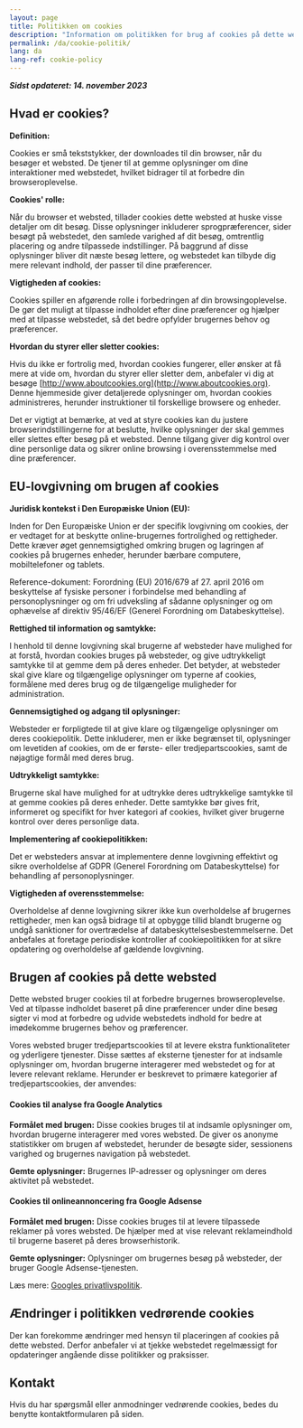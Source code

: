 ```yaml
---
layout: page
title: Politikken om cookies
description: "Information om politikken for brug af cookies på dette websted."
permalink: /da/cookie-politik/
lang: da
lang-ref: cookie-policy
---
```


**_Sidst opdateret: 14. november 2023_**

## Hvad er cookies?

**Definition:**

Cookies er små tekststykker, der downloades til din browser, når du besøger et websted. De tjener til at gemme oplysninger om dine interaktioner med webstedet, hvilket bidrager til at forbedre din browseroplevelse.

**Cookies' rolle:**

Når du browser et websted, tillader cookies dette websted at huske visse detaljer om dit besøg. Disse oplysninger inkluderer sprogpræferencer, sider besøgt på webstedet, den samlede varighed af dit besøg, omtrentlig placering og andre tilpassede indstillinger. På baggrund af disse oplysninger bliver dit næste besøg lettere, og webstedet kan tilbyde dig mere relevant indhold, der passer til dine præferencer.

**Vigtigheden af cookies:**

Cookies spiller en afgørende rolle i forbedringen af din browsingoplevelse. De gør det muligt at tilpasse indholdet efter dine præferencer og hjælper med at tilpasse webstedet, så det bedre opfylder brugernes behov og præferencer.

**Hvordan du styrer eller sletter cookies:**

Hvis du ikke er fortrolig med, hvordan cookies fungerer, eller ønsker at få mere at vide om, hvordan du styrer eller sletter dem, anbefaler vi dig at besøge [http://www.aboutcookies.org](http://www.aboutcookies.org). Denne hjemmeside giver detaljerede oplysninger om, hvordan cookies administreres, herunder instruktioner til forskellige browsere og enheder.

Det er vigtigt at bemærke, at ved at styre cookies kan du justere browserindstillingerne for at beslutte, hvilke oplysninger der skal gemmes eller slettes efter besøg på et websted. Denne tilgang giver dig kontrol over dine personlige data og sikrer online browsing i overensstemmelse med dine præferencer.

## EU-lovgivning om brugen af cookies

**Juridisk kontekst i Den Europæiske Union (EU):**

Inden for Den Europæiske Union er der specifik lovgivning om cookies, der er vedtaget for at beskytte online-brugernes fortrolighed og rettigheder. Dette kræver øget gennemsigtighed omkring brugen og lagringen af cookies på brugernes enheder, herunder bærbare computere, mobiltelefoner og tablets.

Reference-dokument: Forordning (EU) 2016/679 af 27. april 2016 om beskyttelse af fysiske personer i forbindelse med behandling af personoplysninger og om fri udveksling af sådanne oplysninger og om ophævelse af direktiv 95/46/EF (Generel Forordning om Databeskyttelse).

**Rettighed til information og samtykke:**

I henhold til denne lovgivning skal brugerne af websteder have mulighed for at forstå, hvordan cookies bruges på websteder, og give udtrykkeligt samtykke til at gemme dem på deres enheder. Det betyder, at websteder skal give klare og tilgængelige oplysninger om typerne af cookies, formålene med deres brug og de tilgængelige muligheder for administration.

**Gennemsigtighed og adgang til oplysninger:**

Websteder er forpligtede til at give klare og tilgængelige oplysninger om deres cookiepolitik. Dette inkluderer, men er ikke begrænset til, oplysninger om levetiden af cookies, om de er første- eller tredjepartscookies, samt de nøjagtige formål med deres brug.

**Udtrykkeligt samtykke:**

Brugerne skal have mulighed for at udtrykke deres udtrykkelige samtykke til at gemme cookies på deres enheder. Dette samtykke bør gives frit, informeret og specifikt for hver kategori af cookies, hvilket giver brugerne kontrol over deres personlige data.

**Implementering af cookiepolitikken:**

Det er websteders ansvar at implementere denne lovgivning effektivt og sikre overholdelse af GDPR (Generel Forordning om Databeskyttelse) for behandling af personoplysninger.

**Vigtigheden af overensstemmelse:**

Overholdelse af denne lovgivning sikrer ikke kun overholdelse af brugernes rettigheder, men kan også bidrage til at opbygge tillid blandt brugerne og undgå sanktioner for overtrædelse af databeskyttelsesbestemmelserne. Det anbefales at foretage periodiske kontroller af cookiepolitikken for at sikre opdatering og overholdelse af gældende lovgivning.

## Brugen af cookies på dette websted

Dette websted bruger cookies til at forbedre brugernes browseroplevelse. Ved at tilpasse indholdet baseret på dine præferencer under dine besøg sigter vi mod at forbedre og udvide webstedets indhold for bedre at imødekomme brugernes behov og præferencer.

Vores websted bruger tredjepartscookies til at levere ekstra funktionaliteter og yderligere tjenester. Disse sættes af eksterne tjenester for at indsamle oplysninger om, hvordan brugerne interagerer med webstedet og for at levere relevant reklame. Herunder er beskrevet to primære kategorier af tredjepartscookies, der anvendes:

#### Cookies til analyse fra Google Analytics

**Formålet med brugen:** Disse cookies bruges til at indsamle oplysninger om, hvordan brugerne interagerer med vores websted. De giver os anonyme statistikker om brugen af webstedet, herunder de besøgte sider, sessionens varighed og brugernes navigation på webstedet.

**Gemte oplysninger:** Brugernes IP-adresser og oplysninger om deres aktivitet på webstedet.

#### Cookies til onlineannoncering fra Google Adsense

**Formålet med brugen:** Disse cookies bruges til at levere tilpassede reklamer på vores websted. De hjælper med at vise relevant reklameindhold til brugerne baseret på deres browserhistorik.

**Gemte oplysninger:** Oplysninger om brugernes besøg på websteder, der bruger Google Adsense-tjenesten.

Læs mere: [Googles privatlivspolitik](https://www.google.com/intl/da/policies/privacy/).

## Ændringer i politikken vedrørende cookies

Der kan forekomme ændringer med hensyn til placeringen af cookies på dette websted. Derfor anbefaler vi at tjekke webstedet regelmæssigt for opdateringer angående disse politikker og praksisser.

## Kontakt

Hvis du har spørgsmål eller anmodninger vedrørende cookies, bedes du benytte kontaktformularen på siden.
